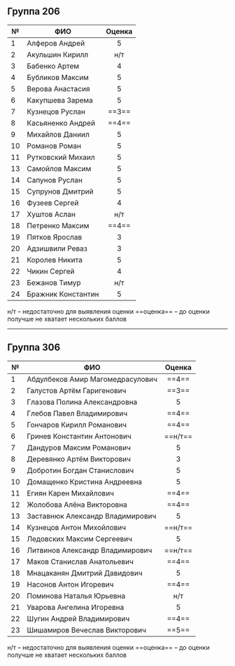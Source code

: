 ## Группа 206

| №   | ФИО                | Оценка |
| --- | ------------------ | :----: |
| 1   | Алферов Андрей     |   5    |
| 2   | Акульшин Кирилл    |  н/т   |
| 3   | Бабенко Артем      |   4    |
| 4   | Бубликов Максим    |   5    |
| 5   | Верова Анастасия   |   5    |
| 6   | Какупшева Зарема   |   5    |
| 7   | Кузнецов Руслан    | ==3==  |
| 8   | Касьяненко Андрей  | ==4==  |
| 9   | Михайлов Даниил    |   5    |
| 10  | Романов Роман      |   5    |
| 11  | Рутковский Михаил  |   5    |
| 13  | Самойлов Максим    |   5    |
| 14  | Сапунов Руслан     |   5    |
| 15  | Супрунов Дмитрий   |   5    |
| 16  | Фузеев Сергей      |   4    |
| 17  | Хуштов Аслан       |  н/т   |
| 18  | Петренко Максим    | ==4==  |
| 19  | Пятков Ярослав     |   3    |
| 20  | Адзишвили Реваз    |   3    |
| 21  | Королев Никита     |   5    |
| 22  | Чикин Сергей       |   4    |
| 23  | Бежанов Тимур      |  н/т   |
| 24  | Бражник Константин |   5    |
н/т – недостаточно для выявления оценки
==оценка== – до оценки получше не хватает нескольких баллов

---
## Группа 306


| №   | ФИО                              | Оценка  |
| --- | -------------------------------- | :-----: |
| 1   | Абдулбеков Амир Магомедрасулович |  ==4==  |
| 2   | Галустов Артём Гаригенович       |  ==3==  |
| 3   | Глазова Полина Александровна     |    5    |
| 4   | Глебов Павел Владимирович        |  ==4==  |
| 5   | Гончаров Кирилл Романович        |  ==4==  |
| 6   | Гринев Константин Антонович      | ==н/т== |
| 7   | Дандуров Максим Романович        |    5    |
| 8   | Деревянко Артём Викторович       |    3    |
| 9   | Добротин Богдан Станислович      |    5    |
| 10  | Домащенко Кристина Андреевна     |    5    |
| 11  | Егиян Карен Михайлович           |  ==4==  |
| 12  | Жолобова Алёна Викторовна        |  ==4==  |
| 13  | Заставнюк Александр Владимирович |    5    |
| 14  | Кузнецов Антон Михойлович        | ==н/т== |
| 15  | Ледовских Максим Сергеевич       |    5    |
| 16  | Литвинов Александр Владимирович  | ==н/т== |
| 17  | Маков Станислав Анатольевич      |  ==4==  |
| 18  | Мнацаканян Дмитрий Давидович     |    5    |
| 19  | Насонов Антон Игоревич           |  ==4==  |
| 20  | Поминова Наталья Юрьевна         |   н/т   |
| 21  | Уварова Ангелина Игоревна        |    5    |
| 22  | Шугин Андрей Владимирович        |  ==4==  |
| 23  | Шишамиров Вечеслав Викторович    |  ==5==  |
н/т – недостаточно для выявления оценки
==оценка== – до оценки получше не хватает нескольких баллов